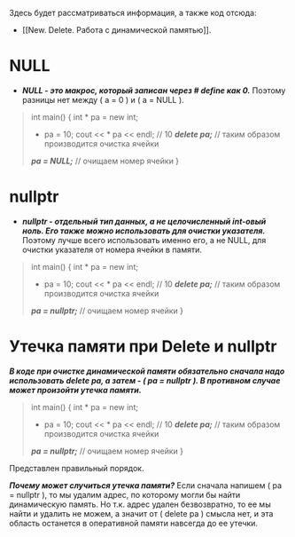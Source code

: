 Здесь будет рассматриваться информация, а также код отсюда:
- [[New. Delete. Работа с динамической памятью]].

# NULL

- ***NULL - это макрос, который записан через # define как 0.*** 
Поэтому разницы нет между ( a = 0 ) и ( a = NULL ).

>int main() {
>	int * pa = new int;
>	* pa = 10;
>	cout << * pa << endl;      // 10
>	***delete pa;***                          // таким образом производится очистка ячейки
>	
>	***pa = NULL;***                       // очищаем номер ячейки
>}

# nullptr

- ***nullptr - отдельный тип данных, а не целочисленный int-овый ноль. Его также можно использовать для очистки указателя.*** 
Поэтому лучше всего использовать именно его, а не NULL, для очистки указателя от номера ячейки в памяти.

>int main() {
>	int * pa = new int;
>	* pa = 10;
>	cout << * pa << endl;      // 10
>	***delete pa;***                          // таким образом производится очистка ячейки
>	
>	***pa = nullptr;***                       // очищаем номер ячейки
>}

# Утечка памяти при Delete и nullptr

***В коде при очистке динамической памяти обязательно сначала надо использовать delete pa, а затем - ( pa = nullptr ).
В противном случае может произойти утечка памяти.***

>int main() {
>	int * pa = new int;
>	* pa = 10;
>	cout << * pa << endl;      // 10
>	***delete pa;***                          // таким образом производится очистка ячейки
>	
>	***pa = nullptr;***                       // очищаем номер ячейки
>}

Представлен правильный порядок.

***Почему может случиться утечка памяти?***
Если сначала напишем ( pa = nullptr ), то мы удалим адрес, по которому могли бы найти динамическую память. Но т.к. адрес удален безвозвратно, то ее мы найти и удалить не можем, а значит от ( delete pa ) смысла нет, и эта область останется в оперативной памяти навсегда до ее утечки.